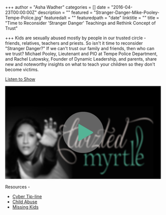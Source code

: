 +++
author = "Asha Wadher"
categories = []
date = "2016-04-23T00:00:00Z"
description = ""
featured = "Stranger-Danger-Mike-Pooley-Tempe-Police.jpg"
featuredalt = ""
featuredpath = "date"
linktitle = ""
title = "Time to Reconsider 'Stranger Danger' Teachings and Rethink Concept of Trust"

+++
Kids are sexually abused mostly by people in our trusted circle - friends, relatives, teachers and priests. So isn't it time to reconsider "Stranger Danger?" If we can't trust our family and friends, then who can we trust? Michael Pooley, Lieutenant and PIO at Tempe Police Department, and Rachel Lutowsky, Founder of Dynamic Leadership, and parents, share new and noteworthy insights on what to teach your children so they don't become victims.

 <a href="http://artist.twiztedmyrtle.com/static/assets/podcast/Ep15_Pooley_Rachel_Child_Safety
.mp3" target="_blank">Listen to Show</a>

<a href="http://artist.twiztedmyrtle.com/static/assets/podcast/Ep15_Pooley_Rachel_Child_Safety
.mp3" target="_blank"><img src="/img/twiztedmyrtle/blog/radio-thumb.png" alt=""></a>



<p style="margin-bottom: 0em;">Resources -</p>

 - <a href="http://www.missingkids.org/cybertipline" target="_blank">Cyber Tip-line</a>
 - <a href="https://www.childhelp.org/child-abuse/" target="_blank">Child Abuse</a>
 - <a href="http://www.missingkids.org/Home" target="_blank">Missing Kids</a>


